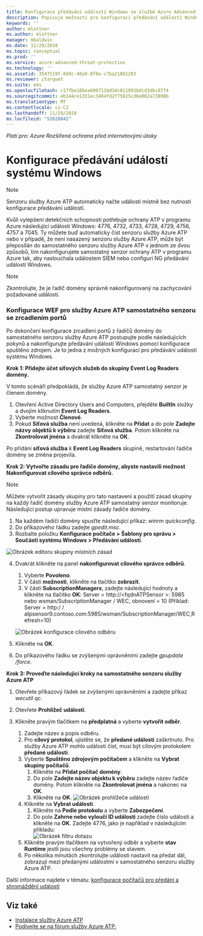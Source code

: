 ```yaml
---
title: Konfigurace předávání událostí Windows ve službě Azure Advanced Threat Protection | Dokumentace Microsoftu
description: Popisuje možnosti pro konfiguraci předávání událostí Windows pomocí služby Azure ATP
keywords: ''
author: mlottner
ms.author: mlottner
manager: mbaldwin
ms.date: 11/29/2018
ms.topic: conceptual
ms.prod: ''
ms.service: azure-advanced-threat-protection
ms.technology: ''
ms.assetid: 3547519f-8d9c-40a9-8f0e-c7ba21081203
ms.reviewer: itargoet
ms.suite: ems
ms.openlocfilehash: c17fbe10bea696711bd3dc011893bdcd3dbc87f4
ms.sourcegitcommit: eb144ce1331ec3404fd2f75025cdbe802a73890b
ms.translationtype: MT
ms.contentlocale: cs-CZ
ms.lasthandoff: 11/29/2018
ms.locfileid: "52620842"
---
```

*Platí pro: Azure Rozšířená ochrana před internetovými útoky*



# <a name="configuring-windows-event-forwarding"></a>Konfigurace předávání událostí systému Windows

> [!NOTE]
> Senzoru služby Azure ATP automaticky načte události místně bez nutnosti konfigurace předávání událostí.


Kvůli vylepšení detekčních schopností potřebuje ochrany ATP v programu Azure následující události Windows: 4776, 4732, 4733, 4728, 4729, 4756, 4757 a 7045. Ty můžete buď automaticky číst senzoru služby Azure ATP nebo v případě, že není nasazený senzoru služby Azure ATP, může být přeposílán do samostatného senzoru služby Azure ATP v jednom ze dvou způsobů, tím nakonfigurujete samostatný senzor ochrany ATP v programu Azure tak, aby naslouchala událostem SIEM nebo configuri NG předávání událostí Windows.

> [!NOTE]
> Zkontrolujte, že je řadič domény správně nakonfigurovaný na zachycování požadované události.

### <a name="wef-configuration-for-azure-atp-standalone-sensors-with-port-mirroring"></a>Konfigurace WEF pro služby Azure ATP samostatného senzoru se zrcadlením portů

Po dokončení konfigurace zrcadlení portů z řadičů domény do samostatného senzoru služby Azure ATP postupujte podle následujících pokynů a nakonfigurujte předávání událostí Windows pomocí konfigurace spuštěno zdrojem. Je to jedna z možných konfigurací pro předávání událostí systému Windows. 

**Krok 1: Přidejte účet síťových služeb do skupiny Event Log Readers domény.** 

V tomto scénáři předpokládá, že služby Azure ATP samostatný senzor je členem domény.

1.  Otevření Active Directory Users and Computers, přejděte **BuiltIn** složky a dvojím kliknutím **Event Log Readers**. 
2.  Vyberte možnost **Členové**.
3.  Pokud **Síťová služba** není uvedená, klikněte na **Přidat** a do pole **Zadejte názvy objektů k výběru** zadejte **Síťová služba**. Potom klikněte na **Zkontrolovat jména** a dvakrát klikněte na **OK**. 

Po přidání **síťová služba** k **Event Log Readers** skupině, restartování řadiče domény se změna projevila.

**Krok 2: Vytvořte zásadu pro řadiče domény, abyste nastavili možnost Nakonfigurovat cílového správce odběrů.** 
> [!Note] 
> Můžete vytvořit zásady skupiny pro tato nastavení a použití zásad skupiny na každý řadič domény služby Azure ATP samostatný senzor monitoruje. Následující postup upravuje místní zásady řadiče domény.     

1.  Na každém řadiči domény spusťte následující příkaz: *winrm quickconfig*.
2.  Do příkazového řádku zadejte *gpedit.msc*.
3.  Rozbalte položku **Konfigurace počítače > Šablony pro správu > Součásti systému Windows > Předávání událostí**.

 ![Obrázek editoru skupiny místních zásad](media/wef%201%20local%20group%20policy%20editor.png)

4.  Dvakrát klikněte na panel **nakonfigurovat cílového správce odběrů**.
   
    1.  Vyberte **Povoleno**.
    2.  V části **možnosti**, klikněte na tlačítko **zobrazit**.
    3.  V části **SubscriptionManagers**, zadejte následující hodnoty a klikněte na tlačítko **OK**: Server = http\://\<fqdnATPSensor >: 5985 nebo wsman/SubscriptionManager / WEC, obnovení = 10 (Příklad: Server = http\:/ / atpsensor9.contoso.com:5985/wsman/SubscriptionManager/WEC,Refresh=10)
    
    ![Obrázek konfigurace cílového odběru](media/wef%202%20config%20target%20sub%20manager.png)
    
5.  Klikněte na **OK**.
6.  Do příkazového řádku se zvýšenými oprávněními zadejte *gpupdate /force*. 

**Krok 3: Proveďte následující kroky na samostatného senzoru služby Azure ATP** 

1. Otevřete příkazový řádek se zvýšenými oprávněními a zadejte příkaz *wecutil qc*.
2. Otevřete **Prohlížeč událostí**. 
3. Klikněte pravým tlačítkem na **předplatná** a vyberte **vytvořit odběr**. 
    
    1. Zadejte název a popis odběru. 
    2. Pro **cílový protokol**, ujistěte se, že **předané události** zaškrtnuto. Pro služby Azure ATP mohlo události číst, musí být cílovým protokolem **předané události**. 
    3. Vyberte **Spuštěno zdrojovým počítačem** a klikněte na **Vybrat skupiny počítačů**.
        1. Klikněte na **Přidat počítač domény**.
        2. Do pole **Zadejte název objektu k výběru** zadejte název řadiče domény. Potom klikněte na **Zkontrolovat jména** a nakonec na **OK**. 
        3. Klikněte na **OK**.
        ![Obrázek prohlížeče událostí](media/wef3%20event%20viewer.png)     
    4. Klikněte na **Vybrat události**.
        1. Klikněte na **Podle protokolu** a vyberte **Zabezpečení**.
        2. Do pole **Zahrne nebo vyloučí ID události** zadejte číslo události a klikněte na **OK**. Zadejte 4776, jako je například v následujícím příkladu:<br/>
        ![Obrázek filtru dotazu](media/wef-4-query-filter.png)
    5. Klikněte pravým tlačítkem na vytvořený odběr a vyberte **stav Runtime** jestli jsou všechny problémy se stavem. 
    6. Po několika minutách zkontrolujte události nastavit na předat dál, zobrazují mezi předanými událostmi v samostatného senzoru služby Azure ATP.


Další informace najdete v tématu: [konfigurace počítačů pro předání a shromáždění událostí](https://technet.microsoft.com/library/cc748890)

## <a name="see-also"></a>Viz také

- [Instalace služby Azure ATP](install-atp-step1.md)
- [Podívejte se na fórum služby Azure ATP.](https://aka.ms/azureatpcommunity)

